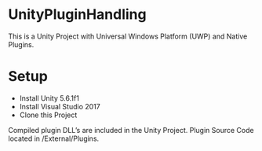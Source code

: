 # UnityPluginHandling

This is a Unity Project with Universal Windows Platform (UWP) and Native Plugins.

# Setup

* Install Unity 5.6.1f1
* Install Visual Studio 2017
* Clone this Project

Compiled plugin DLL’s are included in the Unity Project.
Plugin Source Code located in /External/Plugins. 
